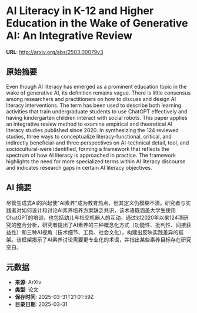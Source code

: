 # AI Literacy in K-12 and Higher Education in the Wake of Generative AI: An Integrative Review

**URL**: http://arxiv.org/abs/2503.00079v3

## 原始摘要

Even though AI literacy has emerged as a prominent education topic in the
wake of generative AI, its definition remains vague. There is little consensus
among researchers and practitioners on how to discuss and design AI literacy
interventions. The term has been used to describe both learning activities that
train undergraduate students to use ChatGPT effectively and having kindergarten
children interact with social robots. This paper applies an integrative review
method to examine empirical and theoretical AI literacy studies published since
2020. In synthesizing the 124 reviewed studies, three ways to conceptualize
literacy-functional, critical, and indirectly beneficial-and three perspectives
on AI-technical detail, tool, and sociocultural-were identified, forming a
framework that reflects the spectrum of how AI literacy is approached in
practice. The framework highlights the need for more specialized terms within
AI literacy discourse and indicates research gaps in certain AI literacy
objectives.


## AI 摘要

尽管生成式AI的兴起使"AI素养"成为教育热点，但其定义仍模糊不清。研究者与实践者对如何设计和讨论AI素养培养方案缺乏共识，该术语既涵盖大学生使用ChatGPT的培训，也包括幼儿与社交机器人的互动。通过对2020年以来124项研究的整合分析，研究者提出了AI素养的三种概念化方式（功能性、批判性、间接获益性）和三种AI视角（技术细节、工具、社会文化），构建出反映实践差异的框架。该框架揭示了AI素养讨论需要更专业化的术语，并指出某些素养目标存在研究空白。

## 元数据

- **来源**: ArXiv
- **类型**: 论文
- **保存时间**: 2025-03-31T21:01:59Z
- **目录日期**: 2025-03-31

